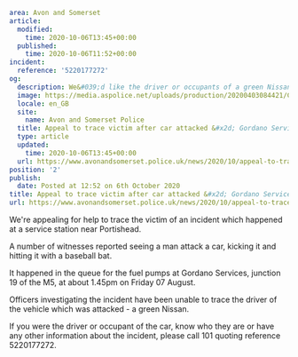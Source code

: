```yaml
area: Avon and Somerset
article:
  modified:
    time: 2020-10-06T13:45+00:00
  published:
    time: 2020-10-06T11:52+00:00
incident:
  reference: '5220177272'
og:
  description: We&#039;d like the driver or occupants of a green Nissan to come forward.
  image: https://media.aspolice.net/uploads/production/20200403084421/Can-you-help-car-night.png
  locale: en_GB
  site:
    name: Avon and Somerset Police
  title: Appeal to trace victim after car attacked &#x2d; Gordano Services | Avon and Somerset Police
  type: article
  updated:
    time: 2020-10-06T13:45+00:00
  url: https://www.avonandsomerset.police.uk/news/2020/10/appeal-to-trace-victim-after-car-attacked-gordano-services/
position: '2'
publish:
  date: Posted at 12:52 on 6th October 2020
title: Appeal to trace victim after car attacked &#x2d; Gordano Services | Avon and Somerset Police
url: https://www.avonandsomerset.police.uk/news/2020/10/appeal-to-trace-victim-after-car-attacked-gordano-services/
```

We're appealing for help to trace the victim of an incident which happened at a service station near Portishead.

A number of witnesses reported seeing a man attack a car, kicking it and hitting it with a baseball bat.

It happened in the queue for the fuel pumps at Gordano Services, junction 19 of the M5, at about 1.45pm on Friday 07 August.

Officers investigating the incident have been unable to trace the driver of the vehicle which was attacked - a green Nissan.

If you were the driver or occupant of the car, know who they are or have any other information about the incident, please call 101 quoting reference 5220177272.
